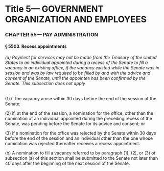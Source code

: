 
# Title 5— GOVERNMENT ORGANIZATION AND EMPLOYEES
### CHAPTER 55— PAY ADMINISTRATION
#### § 5503. Recess appointments
###### (a) Payment for services may not be made from the Treasury of the United States to an individual appointed during a recess of the Senate to fill a vacancy in an existing office, if the vacancy existed while the Senate was in session and was by law required to be filled by and with the advice and consent of the Senate, until the appointee has been confirmed by the Senate. This subsection does not apply

(1) if the vacancy arose within 30 days before the end of the session of the Senate;

(2) if, at the end of the session, a nomination for the office, other than the nomination of an individual appointed during the preceding recess of the Senate, was pending before the Senate for its advice and consent; or

(3) if a nomination for the office was rejected by the Senate within 30 days before the end of the session and an individual other than the one whose nomination was rejected thereafter receives a recess appointment.

(b) A nomination to fill a vacancy referred to by paragraph (1), (2), or (3) of subsection (a) of this section shall be submitted to the Senate not later than 40 days after the beginning of the next session of the Senate.

